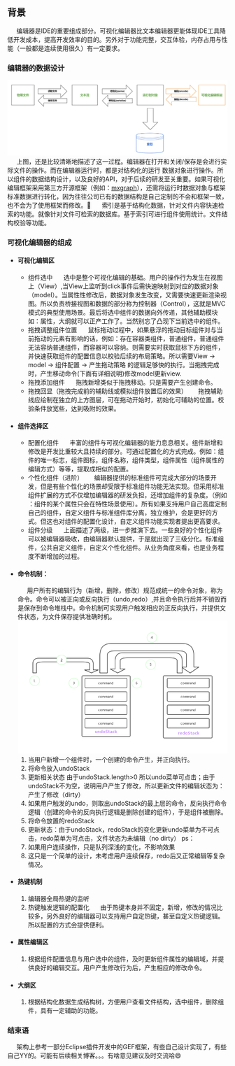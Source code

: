 ## 背景  
&ensp;&ensp;&ensp;编辑器是IDE的重要组成部分。可视化编辑器比文本编辑器更能体现IDE工具降低开发成本，提高开发效率的目的。另外对于功能完整，交互体验，内存占用与性能（一般都是连续使用很久）有一定要求。
### 编辑器的数据设计
![编辑器数据流向图](https://raw.githubusercontent.com/weiweiwei256/basics-learn/master/docs/resource/editor-data-flow.png)
&ensp;&ensp;&ensp;上图，还是比较清晰地描述了这一过程。编辑器在打开和关闭/保存是会进行实际文件的操作。而在编辑器运行时，都是对结构化的运行
数据对象进行操作。所以组件的数据结构设计，以及良好的API，对于后续的研发至关重要。如果可视化编辑框架采用第三方开源框架（例如：[mxgraph](https://github.com/jgraph/mxgraph)），还需将运行时数据对象与框架标准数据进行转化，因为往往公司已有的数据结构是自己定制的不会和框架一致，也不会为了使用框架而修改。:grimacing:
&ensp;&ensp;&ensp;索引是基于结构化数据，针对文件内容快速检索的功能。就像针对文件可检索的数据库。基于索引可进行组件使用统计。文件结构校验等功能。 
### 可视化编辑器的组成
- #### 可视化编辑区
    - 组件选中
    &ensp;&ensp;&ensp;选中是整个可视化编辑的基础。用户的操作行为发生在视图上（View）,当View上监听到click事件后需快速映射到对应的数据对象（model）。当属性性修改后，数据对象发生改变，又需要快速更新渲染视图。所以负责桥接视图和数据的部分称为控制器（Control），这就是MVC模式的典型使用场景。最后将选中组件的数据向外传递，其他辅助模块如：属性，大纲就可以正产工作了。当然别忘了凸现下当前选中的组件。
    - 拖拽调整组件位置
    &ensp;&ensp;&ensp;鼠标拖动过程中，如果悬浮的拖动目标组件对与当前拖动的元素有影响的话，例如：存在容器类组件，普通组件，普通组件无法容纳普通组件，而容器可以容纳。则需要实时获取鼠标下方的组件，并快速获取组件的配置信息以校验后续的布局策略。所以需要View -> model -> 组件配置 -> 产生拖动策略 的逻辑足够快的执行。当拖拽完成时，产生移动命令(下面有详细说明)修改model更新view.
    - 拖拽添加组件
    &ensp;&ensp;&ensp;拖拽新增类似于拖拽移动。只是需要产生创建命令。
    - 拖拽回显（拖拽完成前的辅助线或模拟组件放置后的效果）
    &ensp;&ensp;&ensp;拖拽辅助线应绘制在独立的上方图层，可在拖动开始时，初始化可辅助的位置。校验条件放宽些，达到吸附的效果。
- #### 组件选择区
    - 配置化组件 
    &ensp;&ensp;&ensp;丰富的组件与可视化编辑器的能力息息相关。组件新增和修改是开发比重较大且持续的部分。可通过配置化的方式完成。例如：组件的唯一标志，组件图标，组件名称，组件类型，组件属性（组件属性的编辑方式）等等，提取成相似的配置。
    - 个性化组件（进阶）
    &ensp;&ensp;&ensp;编辑器提供的标准组件可完成大部分的场景开发，但是有些个性化的场景却受限于标准组件功能无法实现。但采用标准组件扩展的方式不仅增加编辑器的研发负担，还增加组件的复杂度。（例如 ：组件的某个属性只会在特性场景使用）。所有如果支持用户自己高度定制自己的组件，自定义组件与标准组件库分离，独立维护，会是更好的方式。但这也对组件的配置化设计，自定义组件功能实现者提出更高要求。
    - 组件分级 
    &ensp;&ensp;&ensp;上面描述了两级，进一步推演下去。一些良好的个性化组件可以被编辑器吸收，由编辑器默认提供，于是就出现了三级分化。标准组件，公共自定义组件，自定义个性化组件。从业务角度来看，也是业务程度不断增加的过程。
- #### 命令机制：
    &ensp;&ensp;&ensp;用户所有的编辑行为（新增，删除，修改）规范成统一的命令对象，称为命令。命令可以被正向或反向执行（undo,redo）,并且命令执行后并不销毁而是保存到命令堆栈中。命令机制可实现用户触发相应的正反向执行，并提供文件状态，为文件保存提供准确时机。
     ![命令机制图](https://raw.githubusercontent.com/weiweiwei256/basics-learn/master/docs/resource/command-design.png)
     1. 当用户新增一个组件时，一个创建的命令产生，并正向执行。
     2. 将命令放入undoStack
     3. 更新相关状态 由于undoStack.length>0 所以undo菜单可点击；由于undoStack不为空，说明用户产生了修改，所以更新文件的编辑状态为：产生了修改（dirty）
     4. 如果用户触发的undo，则取出undoStack的最上层的命令，反向执行命令逻辑（创建的命令的反向执行逻辑是删除创建的组件），于是组件被删除。
     5.  将命令放置的redoStack
     6. 更新状态：由于undoStack，redoStack的变化更新undo菜单为不可点击，redo菜单为可点击，文件状态为未编辑（no dirty）
    ps：
     1. 如果用户连续操作，只是队列深浅的变化，不影响效果
     2. 这只是一个简单的设计，未考虑用户连续保存，redo后又正常编辑等复杂情况。
- #### 热键机制
    1. 编辑器全局热键的监听
    2. 热键触发逻辑的配置化
    &ensp;&ensp;&ensp;由于热键本身并不固定，新增，修改的情况比较多，另外良好的编辑器可以支持用户自定热键，甚至自定义热键逻辑。所以配置的方式会提供便利。
- #### 属性编辑区
    1. 根据组件配置信息与用户选中的组件，及时更新组件属性的编辑域，并提供良好的编辑交互。用户产生修改行为后，产生相应的修改命令。
- #### 大纲区
    1. 根据结构化数据生成结构树，方便用户查看文件结构，选中组件，删除组件，具有一定辅助的功能。
### 结束语
&ensp;&ensp;&ensp;架构上参考一部分Eclipse插件开发中的GEF框架，有些自己设计实现了，有些自己YY的。可能有后续相关博客。。。有啥意见建议及时交流哈:smile:
